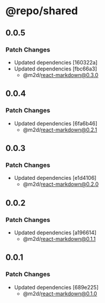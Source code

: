 # @repo/shared

## 0.0.5

### Patch Changes

- Updated dependencies [160322a]
- Updated dependencies [fbc66a3]
  - @m2d/react-markdown@0.3.0

## 0.0.4

### Patch Changes

- Updated dependencies [6fa6b46]
  - @m2d/react-markdown@0.2.1

## 0.0.3

### Patch Changes

- Updated dependencies [e1d4106]
  - @m2d/react-markdown@0.2.0

## 0.0.2

### Patch Changes

- Updated dependencies [a196614]
  - @m2d/react-markdown@0.1.1

## 0.0.1

### Patch Changes

- Updated dependencies [689e225]
  - @m2d/react-markdown@0.1.0
